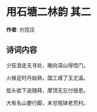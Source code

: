 # 用石塘二林韵  其二

**作者**: 刘克庄

## 诗词内容

少狂浪走无寻处，晚向深山得悟门。

火候足时丹始熟，国工琢了玉尤温。

低头欲下追随拜，摩顶无忘付授恩。

大有名山要行脚，未甘瓶钵老荒村。

